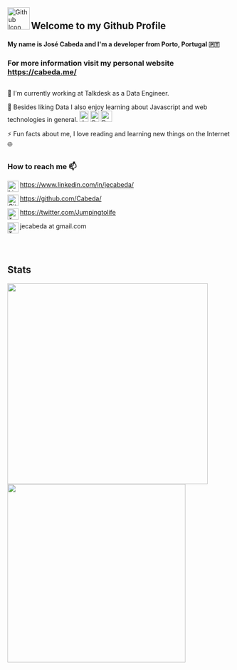 <img align="left" width="50" height="50" src="https://github.githubassets.com/images/modules/logos_page/GitHub-Mark.png" alt="Github Icon">

## Welcome to my Github Profile

#### My **name** is José Cabeda and I'm a developer from Porto, Portugal 🇵🇹

### For more information visit my personal website https://cabeda.me/

##

🏢 I'm currently working at Talkdesk as a Data Engineer.

🌱 Besides liking Data I also enjoy learning about Javascript and web technologies in general.
<img width="20" height="25" src="https://e7.pngegg.com/pngimages/780/695/png-clipart-javascript-comment-html-logo-international-conference-on-missions-node-js-icon-angle-text.png" alt="JS Icon">
<img width="20" height="25" src="https://img2.pngio.com/download-icon-css-3-svg-eps-png-psd-ai-logo-vector-color-free-el-css-logo-png-1141_1600.png" alt="CSS Icon">
<img width="25" height="25" src="https://upload.wikimedia.org/wikipedia/commons/thumb/a/a7/React-icon.svg/1200px-React-icon.svg.png" alt="React Icon">

⚡ Fun facts about me, I love reading and learning new things on the Internet 🌐

##

### How to reach me 📫

<img align="left" width="25" height="25" src="https://www.vectorico.com/wp-content/uploads/2018/02/LinkedIn-Icon-squircle.png" alt="Linkedin Icon"> https://www.linkedin.com/in/jecabeda/

<img align="left" width="25" height="25" src="https://github.githubassets.com/images/modules/logos_page/GitHub-Mark.png" alt="Github Icon"> https://github.com/Cabeda/

<img align="left" width="25" height="25" src="https://image.similarpng.com/very-thumbnail/2020/06/Logo-Twitter-icon-transparent-PNG.png" alt="Twitter Icon"> https://twitter.com/Jumpingtolife

<img align="left" width="25" height="25" src="https://cdn4.iconfinder.com/data/icons/free-colorful-icons/360/gmail.png" alt="Twitter Icon"> 
jecabeda at gmail.com

<br/></br>

## Stats

<a href="https://github.com/anuraghazra/github-readme-stats">
  <img align="center" width="450" src="https://github-readme-stats.vercel.app/api?username=cabeda&show_icons=true&count_private=true&theme=monokai" />
</a>

<a href="https://github.com/anuraghazra/github-readme-stats">
  <img align="center" width="400" src="https://github-readme-stats.vercel.app/api/top-langs/?username=cabeda&hide=HTML&theme=monokai&layout=compact" />
</a>

